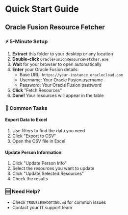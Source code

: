 # Quick Start Guide
## Oracle Fusion Resource Fetcher

### ⚡ 5-Minute Setup

1. **Extract** this folder to your desktop or any location
2. **Double-click** `OracleFusionResourceFetcher.exe`
3. **Wait** for your browser to open automatically
4. **Enter** your Oracle Fusion details:
   - Base URL: `https://your-instance.oraclecloud.com`
   - Username: Your Oracle Fusion username
   - Password: Your Oracle Fusion password
5. **Click** "Fetch Resources"
6. **Done!** Your resources will appear in the table

### 🎯 Common Tasks

#### Export Data to Excel
1. Use filters to find the data you need
2. Click "Export to CSV"
3. Open the CSV file in Excel

#### Update Person Information
1. Click "Update Person Info"
2. Select the resources you want to update
3. Click "Update Selected Resources"
4. Check the results

### 🆘 Need Help?
- Check `TROUBLESHOOTING.md` for common issues
- Contact your IT support team
